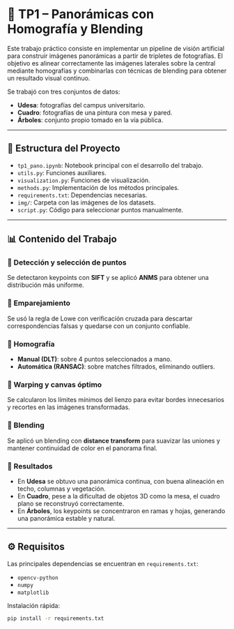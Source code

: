 # 📌 TP1 – Panorámicas con Homografía y Blending

Este trabajo práctico consiste en implementar un pipeline de visión artificial para construir imágenes panorámicas a partir de tripletes de fotografías. El objetivo es alinear correctamente las imágenes laterales sobre la central mediante homografías y combinarlas con técnicas de blending para obtener un resultado visual continuo.  

Se trabajó con tres conjuntos de datos:  
- **Udesa**: fotografías del campus universitario.  
- **Cuadro**: fotografías de una pintura con mesa y pared.  
- **Árboles**: conjunto propio tomado en la vía pública.  

---

## 📂 Estructura del Proyecto
- `tp1_pano.ipynb`: Notebook principal con el desarrollo del trabajo.
- `utils.py`: Funciones auxiliares.
- `visualization.py`: Funciones de visualización.
- `methods.py`: Implementación de los métodos principales.
- `requirements.txt`: Dependencias necesarias.
- `img/`: Carpeta con las imágenes de los datasets.
- `script.py`: Código para seleccionar puntos manualmente.

---

## 📊 Contenido del Trabajo

### 🔹 Detección y selección de puntos
Se detectaron keypoints con **SIFT** y se aplicó **ANMS** para obtener una distribución más uniforme.  

### 🔹 Emparejamiento
Se usó la regla de Lowe con verificación cruzada para descartar correspondencias falsas y quedarse con un conjunto confiable.  

### 🔹 Homografía
- **Manual (DLT)**: sobre 4 puntos seleccionados a mano.  
- **Automática (RANSAC)**: sobre matches filtrados, eliminando outliers.  

### 🔹 Warping y canvas óptimo
Se calcularon los límites mínimos del lienzo para evitar bordes innecesarios y recortes en las imágenes transformadas.  

### 🔹 Blending
Se aplicó un blending con **distance transform** para suavizar las uniones y mantener continuidad de color en el panorama final.  

### 🔹 Resultados
- En **Udesa** se obtuvo una panorámica continua, con buena alineación en techo, columnas y vegetación.  
- En **Cuadro**, pese a la dificultad de objetos 3D como la mesa, el cuadro plano se reconstruyó correctamente.  
- En **Árboles**, los keypoints se concentraron en ramas y hojas, generando una panorámica estable y natural.  

---

## ⚙️ Requisitos

Las principales dependencias se encuentran en `requirements.txt`:
- `opencv-python`
- `numpy`
- `matplotlib`

Instalación rápida:
```bash
pip install -r requirements.txt
